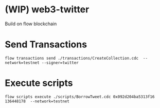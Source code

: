 # (WIP) web3-twitter
Build on flow blockchain
  
# Send Transactions
`flow transactions send ./transactions/CreateCollection.cdc  --network=testnet --signer=twitter`
# Execute scripts
`flow scripts execute ./scripts/BorrowTweet.cdc 0x092d204ba5313f16 136448178  --network=testnet
`